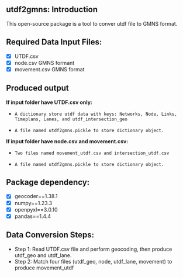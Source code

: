 ## utdf2gmns: Introduction

This open-source package is a tool to conver utdf file to GMNS format.

## Required Data Input Files:

* [X] UTDF.csv
* [X] node.csv GMNS formant
* [X] movement.csv GMNS format

## **Produced output**

**If input folder have UTDF.csv only:**

*     A dictionary store utdf data with keys: Networks, Node, Links, Timeplans, Lanes, and utdf_intersection_geo
*     A file named utdf2gmns.pickle to store dictionary object.

**If input folder have node.csv and movement.csv:**

*     Two files named movement_utdf.csv and intersection_utdf.csv
*     A file named utdf2gmns.pickle to store dictionary object.

## **Package dependency**:

* [X] geocoder==1.38.1
* [X] numpy==1.23.3
* [X] openpyxl==3.0.10
* [X] pandas==1.4.4

## Data Conversion Steps:

* Step 1: Read UTDF.csv file and perform geocoding, then produce utdf_geo and utdf_lane.
* Step 2: Match four files (utdf_geo, node, utdf_lane, movement) to produce movement_utdf
